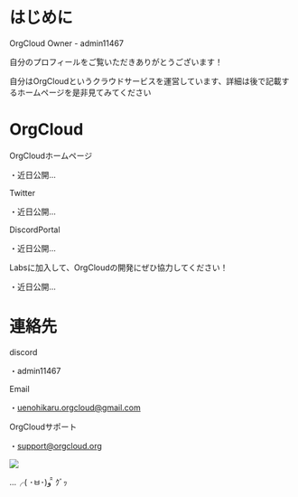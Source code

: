 # はじめに

OrgCloud Owner - admin11467

自分のプロフィールをご覧いただきありがとうございます！

自分はOrgCloudというクラウドサービスを運営しています、詳細は後で記載するホームページを是非見てみてください

# OrgCloud

OrgCloudホームページ

・近日公開...

Twitter

・近日公開...

DiscordPortal

・近日公開...

Labsに加入して、OrgCloudの開発にぜひ協力してください！

・近日公開...

# 連絡先

discord

・admin11467

Email

・uenohikaru.orgcloud@gmail.com

OrgCloudサポート

・support@orgcloud.org

![](https://orgcloud.org/wp-content/uploads/2023/10/3-dh6MyktBxh.png)

...╭( ･ㅂ･)و ̑̑ ｸﾞｯ
